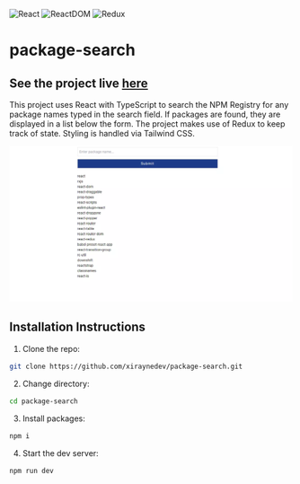 ![React](https://img.shields.io/badge/React-18.2.0-blue)
![ReactDOM](https://img.shields.io/badge/ReactDOM-18.2.0-blue)
![Redux](https://img.shields.io/badge/Redux-4.1.2-red)

# package-search

## See the project live [here](https://package-search.netlify.app/)

This project uses React with TypeScript to search the NPM Registry
for any package names typed in the search field. If packages are found, they are
displayed in a list below the form. The project makes use of Redux to keep
track of state. Styling is handled via Tailwind CSS.

![Project image](./package-search-large.webp)

## Installation Instructions

1. Clone the repo:

```sh
git clone https://github.com/xiraynedev/package-search.git
```

2. Change directory:

```sh
cd package-search
```

3. Install packages:

```sh
npm i
```

4. Start the dev server:

```sh
npm run dev
```
